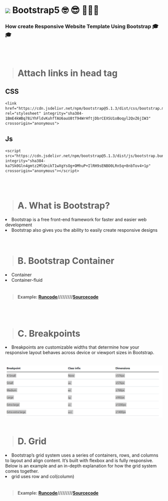 # <img src="https://cdn-icons-png.flaticon.com/512/5968/5968672.png" width="90px"> Bootstrap5 🤓 😎  🌟🌟🌟
### How create Responsive Website Template Using Bootstrap 🎓🎓


<br>
<br>

># Attach links in head tag
## CSS 
    <link href="https://cdn.jsdelivr.net/npm/bootstrap@5.1.3/dist/css/bootstrap.min.css" rel="stylesheet" integrity="sha384-1BmE4kWBq78iYhFldvKuhfTAU6auU8tT94WrHftjDbrCEXSU1oBoqyl2QvZ6jIW3" crossorigin="anonymous">


## Js
    <script src="https://cdn.jsdelivr.net/npm/bootstrap@5.1.3/dist/js/bootstrap.bundle.min.js" integrity="sha384-ka7Sk0Gln4gmtz2MlQnikT1wXgYsOg+OMhuP+IlRH9sENBO0LRn5q+8nbTov4+1p" crossorigin="anonymous"></script>
    
    
    
<br>
<br>
    
># A. What is Bootstrap?

<li>Bootstrap is a free front-end framework for faster and easier web development</li>


<li> Bootstrap also gives you the ability to easily create responsive designs </li>

<br>
<br>

># B.  Bootstrap Container

<li> Container</li>
<li> Container-fluid</li>

<br>

>#### Example: <a href="https://codewithkunal404.github.io/Boostrap5-Codewithkunal404/container.html">Runcode</a>/////////<a href="https://github.com/codewithkunal404/Boostrap5-Codewithkunal404/blob/main/container.html">Sourcecode</a>


<br>
<br>

># C. Breakpoints

<li>Breakpoints are customizable widths that determine how your responsive layout behaves across device or viewport sizes in Bootstrap.</li>
<br>
<br>

<img src="https://github.com/codewithkunal404/Boostrap5-Codewithkunal404/blob/main/Screenshot%202022-01-27%20213928.png" width="800px">

<br>
<br>

># D. Grid

<li>Bootstrap’s grid system uses a series of containers, rows, and columns to layout and align content. It’s built with flexbox and is fully responsive. Below is an example and an in-depth explanation for how the grid system comes together.</li>

<li>grid uses row and col(column)
    
    
 
<br>
<br> 
    
>#### Example: <a href="https://codewithkunal404.github.io/Boostrap5-Codewithkunal404/grid.html">Runcode</a>/////////<a href="https://github.com/codewithkunal404/Boostrap5-Codewithkunal404/blob/main/grid.html">Sourcecode</a>

 



